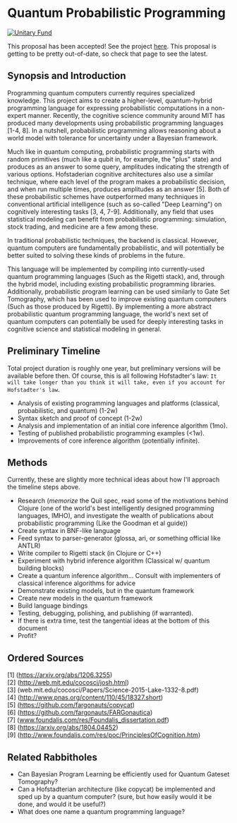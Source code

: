 # Quantum Probabilistic Programming

[![Unitary Fund](https://img.shields.io/badge/Supported%20By-UNITARY%20FUND-brightgreen.svg?style=for-the-badge)](http://unitary.fund)  

This proposal has been accepted! See the project [here](https://github.com/LSaldyt/curry). This proposal is getting to be pretty out-of-date, so check that page to see the latest.

## Synopsis and Introduction

Programming quantum computers currently requires specialized knowledge.
This project aims to create a higher-level, quantum-hybrid programming language for expressing probabilistic computations in a non-expert manner.
Recently, the cognitive science community around MIT has produced many developments using probabilistic programming languages [1-4, 8].
In a nutshell, probabilistic programming allows reasoning about a world model with tolerance for uncertainty under a Bayesian framework.
  
Much like in quantum computing, probabilistic programming starts with random primitives (much like a qubit in, for example, the "plus" state) and produces as an answer to some query, amplitudes indicating the strength of various options.
Hofstaderian cognitive architectures also use a similar technique, where each level of the program makes a probabilistic decision, and when run multiple times, produces amplitudes as an answer [5].
Both of these probabilistic schemes have outperformed many techniques in conventional artificial intelligence (such as so-called "Deep Learning") on cognitively interesting tasks [3, 4, 7-9].
Additionally, any field that uses statistical modeling can benefit from probabilistic programming: simulation, stock trading, and medicine are a few among these.

In traditional probabilistic techniques, the backend is classical. However, quantum computers are fundamentally probabilistic, and will potentially be better suited to solving these kinds of problems in the future.  

This language will be implemented by compiling into currently-used quantum programming languages (Such as the Rigetti stack), and, through the hybrid model, including existing probabilistic programming libraries.
Additionally, probabilistic program learning can be used similarly to Gate Set Tomography, which has been used to improve existing quantum computers (Such as those produced by Rigetti). 
By implementing a more abstract probabilistic quantum programming language, the world's next set of quantum computers can potentially be used for deeply interesting tasks in cognitive science and statistical modeling in general.

## Preliminary Timeline

Total project duration is roughly one year, but preliminary versions will be available before then. 
Of course, this is all following Hofstadter's law: `It will take longer than you think it will take, even if you account for Hofstadter's law`.
 
 - Analysis of existing programming languages and platforms (classical, probabilistic, and quantum) (1-2w)
 - Syntax sketch and proof of concept (1-2w)
 - Analysis and implementation of an initial core inference algorithm (1mo).
 - Testing of published probabilistic programming examples (<1w).
 - Improvements of core inference algorithm (potentially infinite).

## Methods

Currently, these are slightly more technical ideas about how I'll approach the timeline steps above.
 
 - Research (*memorize* the Quil spec, read some of the motivations behind Clojure (one of the world's best intelligently designed programming languages, IMHO), and investigate the wealth of publications about probabilistic programming (Like the Goodman et al guide))
 - Create syntax in BNF-like language
 - Feed syntax to parser-generator (glossa, ari, or something official like ANTLR)
 - Write compiler to Rigetti stack (in Clojure or C++)
 - Experiment with hybrid inference algorithm (Classical w/ quantum building blocks)
 - Create a quantum inference algorithm... Consult with implementers of classical inference algorithms for advice
 - Demonstrate existing models, but in the quantum framework
 - Create new models in the quantum framework
 - Build language bindings
 - Testing, debugging, polishing, and publishing (if warranted).
 - If there is extra time, test the tangential ideas at the bottom of this document
 - Profit? 

## Ordered Sources

[1] (https://arxiv.org/abs/1206.3255)  
[2] (http://web.mit.edu/cocosci/josh.html)  
[3] (web.mit.edu/cocosci/Papers/Science-2015-Lake-1332-8.pdf)  
[4] (http://www.pnas.org/content/110/45/18327.short)  
[5] (https://github.com/fargonauts/copycat)  
[6] (https://github.com/fargonauts/FARGonautica)  
[7] (www.foundalis.com/res/Foundalis_dissertation.pdf)  
[8] (https://arxiv.org/abs/1804.04452)  
[9] (http://www.foundalis.com/res/poc/PrinciplesOfCognition.htm)  

## Related Rabbitholes

- Can Bayesian Program Learning be efficiently used for Quantum Gateset Tomography?
- Can a Hofstadterian architecture (like copycat) be implemented and sped up by a quantum computer? (sure, but how easily would it be done, and would it be useful?)
- What does one name a quantum programming language? 
